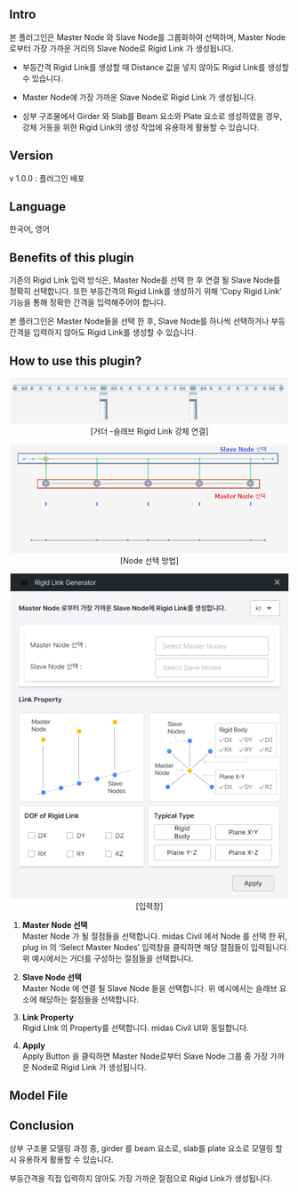 **Intro**
---------

본 플러그인은 Master Node 와 Slave Node를 그룹화하여 선택하며, Master Node로부터 가장 가까운 거리의 Slave Node로 Rigid Link 가 생성됩니다.

*   부등간격 Rigid Link를 생성할 때 Distance 값을 넣지 않아도 Rigid Link를 생성할 수 있습니다.
    
*   Master Node에 가장 가까운 Slave Node로 Rigid Link 가 생성됩니다.
    
*   상부 구조물에서 Girder 와 Slab를 Beam 요소와 Plate 요소로 생성하였을 경우, 강체 거동을 위한 Rigid Link의 생성 작업에 유용하게 활용할 수 있습니다.
    

**Version**
-----------

v 1.0.0 : 플러그인 배포

**Language**
------------

한국어, 영어

**Benefits of this plugin**
---------------------------

기존의 Rigid Link 입력 방식은, Master Node를 선택 한 후 연결 될 Slave Node를 정확히 선택합니다. 또한 부등간격의 Rigid Link를 생성하기 위해 ‘Copy Rigid Link’ 기능을 통해 정확한 간격을 입력해주어야 합니다.

본 플러그인은 Master Node들을 선택 한 후, Slave Node를 하나씩 선택하거나 부등간격을 입력하지 않아도 Rigid Link를 생성할 수 있습니다.

**How to use this plugin?**
---------------------------
<p align="center">
<img width="500" src="./assets/rigid_1.png">
<br>
[거더 -슬래브 Rigid Link 강체 연결]

</br>
</p>

<p align="center">
<img width="500" src="./assets/rigid_2.png">
<br>
[Node 선택 방법]

</br>
</p>

<p align="center">
<img width="500" src="./assets/rigid_3.png">
<br>
[입력창]

</br>
</p>

1.  **Master Node 선택**  
    Master Node 가 될 절점들을 선택합니다. midas Civil 에서 Node 를 선택 한 뒤, plug in 의 ‘Select Master Nodes’ 입력창을 클릭하면 해당 절점들이 입력됩니다. 위 예시에서는 거더를 구성하는 절점들을 선택합니다.  
    
2.  **Slave Node 선택**  
    Master Node 에 연결 될 Slave Node 들을 선택합니다. 위 예시에서는 슬래브 요소에 해당하는 절점들을 선택합니다.  
    
3.  **Link Property**  
    Rigid LInk 의 Property를 선택합니다. midas Civil UI와 동일합니다.  
    
4.  **Apply**  
    Apply Button 을 클릭하면 Master Node로부터 Slave Node 그룹 중 가장 가까운 Node로 Rigid Link 가 생성됩니다.
    

**Model File**
--------------


**Conclusion**
--------------

상부 구조물 모델링 과정 중, girder 를 beam 요소로, slab를 plate 요소로 모델링 할 시 유용하게 활용할 수 있습니다.

부등간격을 직접 입력하지 않아도 가장 가까운 절점으로 Rigid Link가 생성됩니다.

